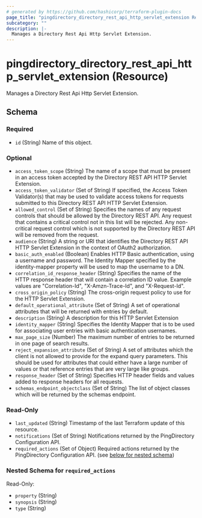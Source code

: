 ```yaml
---
# generated by https://github.com/hashicorp/terraform-plugin-docs
page_title: "pingdirectory_directory_rest_api_http_servlet_extension Resource - terraform-provider-pingdirectory"
subcategory: ""
description: |-
  Manages a Directory Rest Api Http Servlet Extension.
---
```


# pingdirectory_directory_rest_api_http_servlet_extension (Resource)

Manages a Directory Rest Api Http Servlet Extension.



<!-- schema generated by tfplugindocs -->
## Schema

### Required

- `id` (String) Name of this object.

### Optional

- `access_token_scope` (String) The name of a scope that must be present in an access token accepted by the Directory REST API HTTP Servlet Extension.
- `access_token_validator` (Set of String) If specified, the Access Token Validator(s) that may be used to validate access tokens for requests submitted to this Directory REST API HTTP Servlet Extension.
- `allowed_control` (Set of String) Specifies the names of any request controls that should be allowed by the Directory REST API. Any request that contains a critical control not in this list will be rejected. Any non-critical request control which is not supported by the Directory REST API will be removed from the request.
- `audience` (String) A string or URI that identifies the Directory REST API HTTP Servlet Extension in the context of OAuth2 authorization.
- `basic_auth_enabled` (Boolean) Enables HTTP Basic authentication, using a username and password. The Identity Mapper specified by the identity-mapper property will be used to map the username to a DN.
- `correlation_id_response_header` (String) Specifies the name of the HTTP response header that will contain a correlation ID value. Example values are "Correlation-Id", "X-Amzn-Trace-Id", and "X-Request-Id".
- `cross_origin_policy` (String) The cross-origin request policy to use for the HTTP Servlet Extension.
- `default_operational_attribute` (Set of String) A set of operational attributes that will be returned with entries by default.
- `description` (String) A description for this HTTP Servlet Extension
- `identity_mapper` (String) Specifies the Identity Mapper that is to be used for associating user entries with basic authentication usernames.
- `max_page_size` (Number) The maximum number of entries to be returned in one page of search results.
- `reject_expansion_attribute` (Set of String) A set of attributes which the client is not allowed to provide for the expand query parameters. This should be used for attributes that could either have a large number of values or that reference entries that are very large like groups.
- `response_header` (Set of String) Specifies HTTP header fields and values added to response headers for all requests.
- `schemas_endpoint_objectclass` (Set of String) The list of object classes which will be returned by the schemas endpoint.

### Read-Only

- `last_updated` (String) Timestamp of the last Terraform update of this resource.
- `notifications` (Set of String) Notifications returned by the PingDirectory Configuration API.
- `required_actions` (Set of Object) Required actions returned by the PingDirectory Configuration API. (see [below for nested schema](#nestedatt--required_actions))

<a id="nestedatt--required_actions"></a>
### Nested Schema for `required_actions`

Read-Only:

- `property` (String)
- `synopsis` (String)
- `type` (String)


